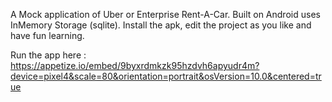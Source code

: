 A Mock application of Uber or Enterprise Rent-A-Car. Built on Android uses InMemory Storage (sqlite).
Install the apk, edit the project as you like and have fun learning.

Run the app here : https://appetize.io/embed/9byxrdmkzk95hzdvh6apyudr4m?device=pixel4&scale=80&orientation=portrait&osVersion=10.0&centered=true
